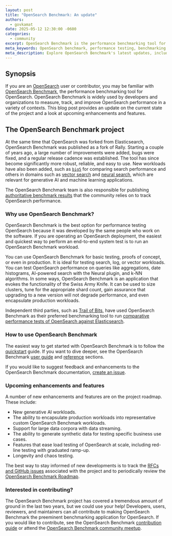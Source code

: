 ```yaml
---
layout: post
title: "OpenSearch Benchmark: An update"
authors:
  - govkamat
date: 2025-05-12 12:30:00 -0600
categories:
  - community
excerpt: OpenSearch Benchmark is the performance benchmarking tool for OpenSearch.
meta_keywords: OpenSearch benchmark, performance testing, benchmarking tool, big5 workloads, OpenSearch benchmark roadmap
meta_description: Explore OpenSearch Benchmark's latest updates, including new generative AI workloads and enhanced testing features. Learn how this performance testing tool helps optimize OpenSearch deployments and ways to contribute.
---
```



## Synopsis

If you are an [OpenSearch](https://opensearch.org/) user or contributor, you may be familiar with [OpenSearch Benchmark](https://opensearch.org/docs/latest/benchmark/), the performance benchmarking tool for OpenSearch. OpenSearch Benchmark is widely used by developers and organizations to measure, track, and improve OpenSearch performance in a variety of contexts. This blog post provides an update on the current state of the project and a look at upcoming enhancements and features.


## The OpenSearch Benchmark project

At the same time that OpenSearch was forked from Elasticsearch, OpenSearch Benchmark was published as a fork of Rally. Starting a couple of years ago, a large number of improvements were added, bugs were fixed, and a regular release cadence was established. The tool has since become significantly more robust, reliable, and easy to use. New workloads have also been added, such as [`big5`](https://github.com/opensearch-project/opensearch-benchmark-workloads/tree/main/big5) for comparing search performance and others in domains such as [vector search](https://github.com/opensearch-project/opensearch-benchmark-workloads/tree/main/vectorsearch) and [neural search](https://github.com/opensearch-project/opensearch-benchmark-workloads/tree/main/neural_search), which are relevant for generative AI and machine learning applications.

The OpenSearch Benchmark team is also responsible for publishing [authoritative benchmark results](https://benchmarks.opensearch.org) that the community relies on to track OpenSearch performance.


### Why use OpenSearch Benchmark?

OpenSearch Benchmark is the best option for performance testing OpenSearch because it was developed by the same people who work on the software. If you are operating an OpenSearch deployment, the easiest and quickest way to perform an end-to-end system test is to run an OpenSearch Benchmark workload.

You can use OpenSearch Benchmark for basic testing, proofs of concept, or even in production. It is ideal for testing search, log, or vector workloads. You can test OpenSearch performance on queries like aggregations, date histograms, AI-powered search with the Neural plugin, and k-NN algorithms. In some ways, OpenSearch Benchmark is an application that evokes the functionality of the Swiss Army Knife. It can be used to size clusters, tune for the appropriate shard count, gain assurance that upgrading to a new version will not degrade performance, and even encapsulate production workloads.

Independent third parties, such as [Trail of Bits](https://www.trailofbits.com/), have used OpenSearch Benchmark as their preferred benchmarking tool to run [comparative performance tests of OpenSearch against Elasticsearch](https://blog.trailofbits.com/2025/03/06/benchmarking-opensearch-and-elasticsearch/).


### How to use OpenSearch Benchmark

The easiest way to get started with OpenSearch Benchmark is to follow the [quickstart](https://docs.opensearch.org/docs/latest/benchmark/quickstart/) guide. If you want to dive deeper, see the OpenSearch Benchmark [user guide](https://docs.opensearch.org/docs/latest/benchmark/user-guide/index/) and [reference](https://docs.opensearch.org/docs/latest/benchmark/reference/index/) sections.

If you would like to suggest feedback and enhancements to the OpenSearch Benchmark documentation, [create an issue](https://github.com/opensearch-project/documentation-website/).

### Upcoming enhancements and features

A number of new enhancements and features are on the project roadmap. These include:

* New generative AI workloads.
* The ability to encapsulate production workloads into representative custom OpenSearch Benchmark workloads.
* Support for large data corpora with data streaming.
* The ability to generate synthetic data for testing specific business use cases.
* Features that ease load testing of OpenSearch at scale, including red-line testing with graduated ramp-up.
* Longevity and chaos testing.

The best way to stay informed of new developments is to track the [RFCs and GitHub issues](https://github.com/opensearch-project/opensearch-benchmark/issues) associated with the project and to periodically review the [OpenSearch Benchmark Roadmap](https://github.com/orgs/opensearch-project/projects/219).


### Interested in contributing?

The OpenSearch Benchmark project has covered a tremendous amount of ground in the last two years, but we could use your help! Developers, users, reviewers, and maintainers can all contribute to making OpenSearch Benchmark the preeminent benchmarking application for OpenSearch. If you would like to contribute, see the OpenSearch Benchmark [contribution guide](https://github.com/opensearch-project/opensearch-benchmark/blob/main/CONTRIBUTING.md) or attend the [OpenSearch Benchmark community meetup](https://www.meetup.com/opensearch/events/307446531/?eventOrigin=group_upcoming_events).
